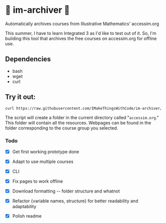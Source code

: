 # 📜 im-archiver 🧮
Automatically archives courses from Illustrative Mathematics' accessim.org

This summer, I have to learn Integrated 3 as I'd like to test out of it. So, I'm building this tool that archives the free courses on accessim.org for offline use.

## Dependencies
- bash
- wget
- curl

## Try it out:
```bash
curl https://raw.githubusercontent.com/IMakeThingsWithCode/im-archiver/refs/heads/main/main.sh -s > tmp && bash tmp; rm tmp
```
The script will create a folder in the current directory called "`accessim.org`." This folder will contain all the resources. Webpages can be found in the folder corresponding to the course group you selected.

### Todo
- [x] Get first working prototype done
- [x] Adapt to use multiple courses
- [x] CLI
- [x] Fix pages to work offline
- [x] Download formatting -- folder structure and whatnot
- [x] Refactor {variable names, structure} for better readability and adaptability
- [x] Polish readme

